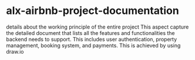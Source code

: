 # alx-airbnb-project-documentation

details about the working principle of the entire project
This aspect capture the detailed document that lists all the features and functionalities the backend needs to support. This includes user authentication, property management, booking system, and payments.
This is achieved by using draw.io
